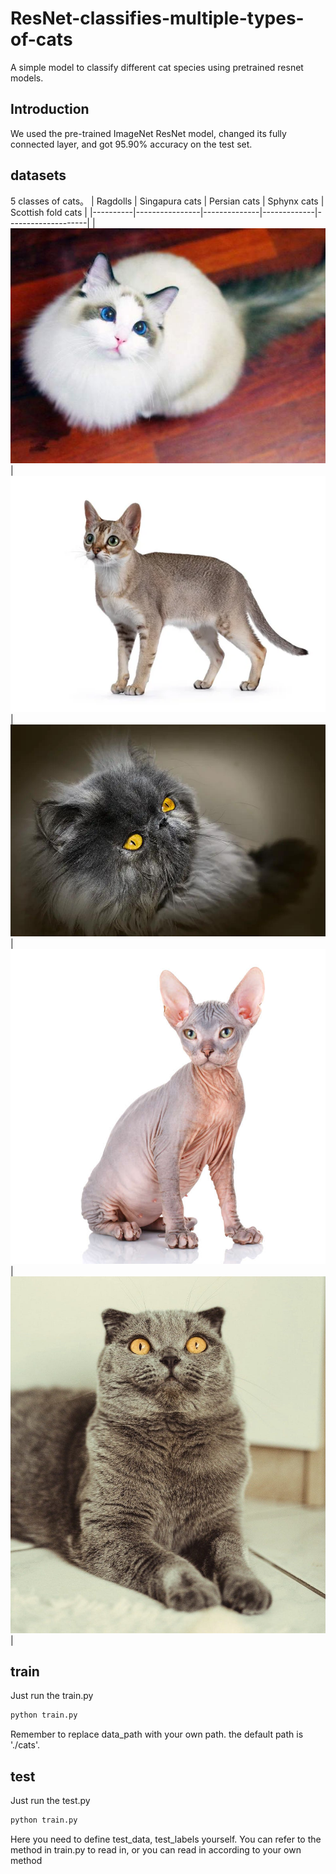 # ResNet-classifies-multiple-types-of-cats
A simple model to classify different cat species using pretrained resnet models.


## Introduction
We used the pre-trained ImageNet ResNet model, changed its fully connected layer, and got 95.90% accuracy on the test set.
## datasets
5 classes of cats。
| Ragdolls | Singapura cats | Persian cats | Sphynx cats | Scottish fold cats |
|----------|----------------|--------------|-------------|--------------------|
| ![Ragdolls](imgs/Ragdolls.jpeg) | ![Singapo cats](imgs/Singapo.jpg) | ![Persian cats](imgs/Persians.jpg) | ![Sphynx cats](imgs/Sphynx.jpg) | ![Scottish fold cats](imgs/ScottishFolds.jpg) |
## train
Just run the train.py
```py
python train.py
```
Remember to replace data_path with your own path. the default path is './cats'.
## test
Just run the test.py
```py
python train.py
```
Here you need to define test_data, test_labels yourself. You can refer to the method in train.py to read in, or you can read in according to your own method
 
